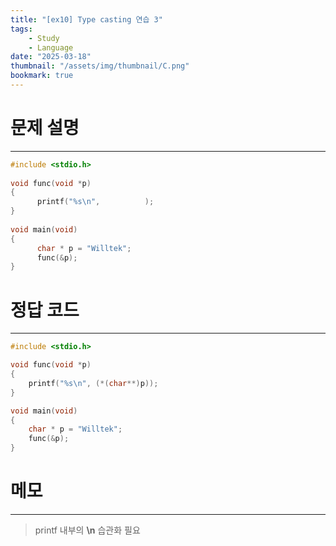 ```yaml
---
title: "[ex10] Type casting 연습 3"
tags:
    - Study
    - Language
date: "2025-03-18"
thumbnail: "/assets/img/thumbnail/C.png"
bookmark: true
---
```

# 문제 설명
---

```c
#include <stdio.h>
 
void func(void *p)
{
      printf("%s\n",          );
}
 
void main(void)
{
      char * p = "Willtek";
      func(&p);
}
```

# 정답 코드
---

```c
#include <stdio.h>

void func(void *p)
{
	printf("%s\n", (*(char**)p));
}

void main(void)
{
	char * p = "Willtek";
	func(&p);
}
```

# 메모
---
> printf 내부의 **\n** 습관화 필요